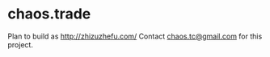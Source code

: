 chaos.trade
===========
Plan to build as http://zhizuzhefu.com/
Contact chaos.tc@gmail.com for this project.
